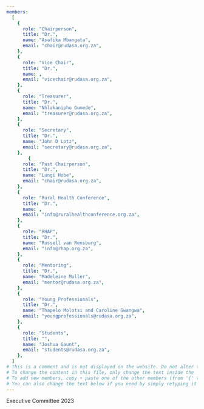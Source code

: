 ```yaml
---
members:
  [
    {
      role: "Chairperson",
      title: "Dr.",
      name: "Asafika Mbangata",
      email: "chair@rudasa.org.za",
    },
    {
      role: "Vice Chair",
      title: "Dr.",
      name: ,
      email: "vicechair@rudasa.org.za",
    },
    {
      role: "Treasurer",
      title: "Dr.",
      name: "Nhlakanipho Gumede",
      email: "treasurer@rudasa.org.za",
    },
    {
      role: "Secretary",
      title: "Dr.",
      name: "John D Lotz",
      email: "secretary@rudasa.org.za",
    },
        {
      role: "Past Chairperson",
      title: "Dr.",
      name: "Lungi Hobe",
      email: "chair@rudasa.org.za",
    },
    {
      role: "Rural Health Conference",
      title: "Dr.",
      name: ,
      email: "info@ruralhealthconference.org.za",
    },
    {
      role: "RHAP",
      title: "Dr.",
      name: "Russell van Rensburg",
      email: "info@rhap.org.za",
    },
    {
      role: "Mentoring",
      title: "Dr.",
      name: "Madeleine Muller",
      email: "mentor@rudasa.org.za",
    },
    {
      role: "Young Professionals",
      title: "Dr.",
      name: "Thapelo Molotsi and Caroline Gwangwa",
      email: "youngprofessionals@rudasa.org.za",
    },
    {
      role: "Students",
      title: "",
      name: "Joshua Gaunt",
      email: "students@rudasa.org.za",
    },
  ]
# This is a comment and is not displayed on the website. Do not alter this text between hashes (#).
# To change the content in this file, only change the text inside the ''.
# To add new members, copy + paste one of the other members (from '{' to '},' ) and change the text inside the ''.
# You can also change the text below if you need by simply retyping it as normal (like you would in any text/word document).
---
```


Executive Committee 2023
